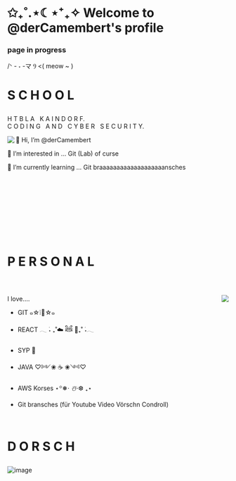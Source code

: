 # ✩₊˚.⋆☾⋆⁺₊✧ Welcome to @derCamembert's profile
### page in progress

/ᐠ - ˕ -マ Ⳋ <( meow ~ )

# <p> <emphasis> S C H O O L </emphasis> <br> </p>
<p>
<emphasis> H T B L A &nbsp K A I N D O R F.
<br> C O D I N G  &nbsp; A N D &nbsp; C Y B E R &nbsp; S E C U R I T Y.</emphasis>
</p>


<div>
<img align="left" height:75%; width:75; src="https://github.com/derCamembert/derCamembert/assets/125645358/8c7acb04-7a5d-476c-b2a1-0ba399e8e833">

   👋 Hi, I’m @derCamembert
     
   👀 I’m interested in ... Git (Lab) of curse
      
   🌱 I’m currently learning ... Git braaaaaaaaaaaaaaaaaaansches<br>
        


<br><br><br><br><br><br><br><br>

</div>


<!---
derCamembert/derCamembert is a ✨ special ✨ repository because its `README.md` (this file) appears on your GitHub profile.
You can click the Preview link to take a look at your changes.
--->
# <p> <emphasis> P E R S O N A L </emphasis> <br> </p>
<br>
<div>

 <p align="right">
 <img align="right" height:75%; width:75; src="https://github.com/derCamembert/derCamembert/assets/125645358/3a046224-26fb-4d6f-b8b2-a831724f3322">

I love....

- GIT ๑☆❕🦈☆๑

- REACT 𓂃 ࣪˖ ₊˚☁️ ཐིཋྀ 🤍₊˚ ࣪˖𓂃 

- SYP 🧀

- JAVA ♡༻❀ ☕ ❀༺♡

- AWS Korses ⋆꙳❅*‧ ☃️‧*❆ ₊⋆

- Git bransches (für Youtube Video Vörschn Condroll)

<br>

# <p> <emphasis> D O R S C H </emphasis> <br> </p>


![image](https://github.com/derCamembert/derCamembert/assets/125645358/3a788422-691b-4910-b5f3-a8f2d80260ed)







</div>



